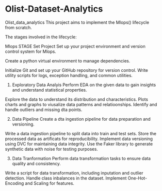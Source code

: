 # Olist-Dataset-Analytics
Olist_data_analytics
This project aims to implement the Mlops() lifecycle from scratch.

The stages involved in the lifecycle:

Mlops STAGE
Set Project
Set up your project environment and version control system for Mlops.

 Create a python virtual environment to manage dependencies.

 Initialize Git and set up your GitHub repository for version control.
 Write utility scripts for logs, exception handling, and common utilities.

 1. Exploratory Data Analyis
 Perform EDA on the given data to gain insights and understand statistical properties.

 Explore the data to understand its distribution and characteristics.
 Plots charts and graphs to viusalize data patterns and relatioonships.
 Identify and handle outliers and missing dta points.

 2. Data Pipeline
 Create a dta ingestion pipeline for data preparation and versioning.

 Write a data ingestion pipeline to split data into train and test sets.
 Store the processed data as artificats for reproducibility.
 Implement data versioning using DVC for maintaining data integrity.
 Use the Faker library to generate synthetic data with noise for testing purposes.

 3. Data Tranformation
 Perform data transformation tasks to ensure data quality and consistency.

 Write a script for data transformation, including inputation and outlier detection.
 Handle class inbalances in the dataset.
 Implement One-Hot-Encoding and Scaling for features.

